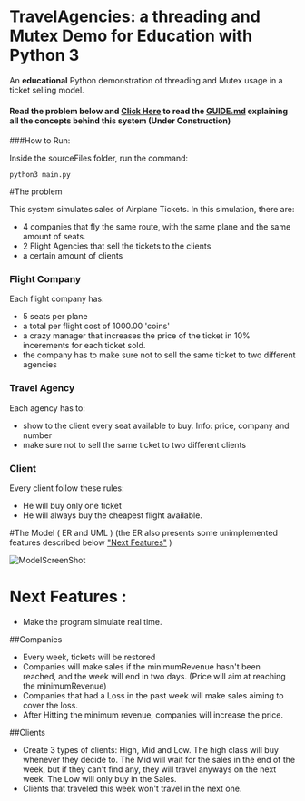 # TravelAgencies: a threading and Mutex Demo for Education with Python 3

An **educational** Python demonstration of threading and Mutex usage in a ticket selling model.

#### Read the problem below and [Click Here](GUIDE.md) to read the [GUIDE.md](GUIDE.md) explaining all the concepts behind this system (Under Construction)

###How to Run:

Inside the sourceFiles folder, run the command:

``` python3 main.py ``` 

#The problem

This system simulates sales of Airplane Tickets. In this simulation, there are:
- 4 companies that fly the same route, with the same plane and the same amount of seats.
- 2 Flight Agencies that sell the tickets to the clients
- a certain amount of clients

### Flight Company
Each flight company has:
- 5 seats per plane
- a total per flight cost of 1000.00 'coins'
- a crazy manager that increases the price of the ticket in 10% incerements for each ticket sold.
- the company has to make sure not to sell the same ticket to two different agencies

### Travel Agency
Each agency has to:
- show to the client every seat available to buy. Info: price, company and number
- make sure not to sell the same ticket to two different clients

### Client
Every client follow these rules:
- He will buy only one ticket
- He will always buy the cheapest flight available.


#The Model ( ER and UML )
(the ER also presents some unimplemented features described below ["Next Features"](https://github.com/auyer/TravelAgencies___a_threading-Mutex_Demonstration#next-features-) )

![ModelScreenShot](https://github.com/auyer/Threading-flightSales-demonstration/blob/master/models.draw_io/ModelScreenShot.png?raw=true "Model ScreenShot")

# Next Features :
- Make the program simulate real time.

##Companies

- Every week, tickets will be restored
- Companies will make sales if the minimumRevenue hasn't been reached, and the week will end in two days. (Price will aim at reaching the minimumRevenue)
- Companies that had a Loss in the past week will make sales aiming to cover the loss.
- After Hitting the minimum revenue, companies will increase the price.

##Clients

- Create 3 types of clients: High, Mid and Low. The high class will buy whenever they decide to. The Mid will wait for the sales in the end of the week, but if they can't find any, they will travel anyways on the next week. The Low will only buy in the Sales.
- Clients that traveled this week won't travel in the next one.
